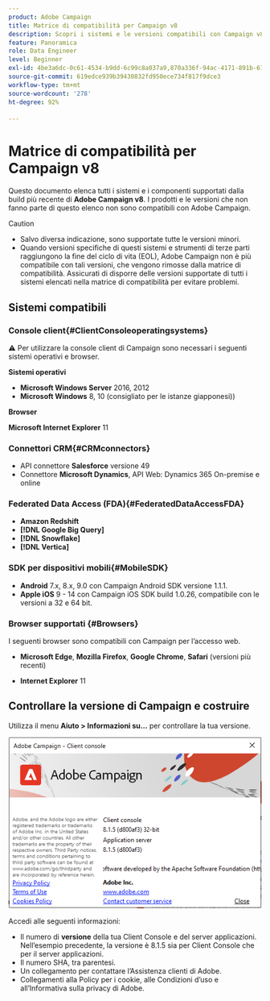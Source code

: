 ```yaml
---
product: Adobe Campaign
title: Matrice di compatibilità per Campaign v8
description: Scopri i sistemi e le versioni compatibili con Campaign v8
feature: Panoramica
role: Data Engineer
level: Beginner
exl-id: 4be3a6dc-0c61-4534-b9dd-6c99c8a037a9,870a336f-94ac-4171-891b-67614feef6ef,bebdd930-c7f6-4629-a489-3c704b33f058,d493e613-eb61-43b1-9c6d-1bd881af0734
source-git-commit: 619edce939b39430832fd950ece734f817f9dce3
workflow-type: tm+mt
source-wordcount: '278'
ht-degree: 92%

---
```


# Matrice di compatibilità per Campaign v8

Questo documento elenca tutti i sistemi e i componenti supportati dalla build più recente di **Adobe Campaign v8**. I prodotti e le versioni che non fanno parte di questo elenco non sono compatibili con Adobe Campaign.

>[!CAUTION]
>
>* Salvo diversa indicazione, sono supportate tutte le versioni minori.
>* Quando versioni specifiche di questi sistemi e strumenti di terze parti raggiungono la fine del ciclo di vita (EOL), Adobe Campaign non è più compatibile con tali versioni, che vengono rimosse dalla matrice di compatibilità. Assicurati di disporre delle versioni supportate di tutti i sistemi elencati nella matrice di compatibilità per evitare problemi.


## Sistemi compatibili

### Console client{#ClientConsoleoperatingsystems}

:warning: Per utilizzare la console client di Campaign sono necessari i seguenti sistemi operativi e browser.

**Sistemi operativi**

* **Microsoft Windows Server** 2016, 2012
* **Microsoft Windows** 8, 10 (consigliato per le istanze giapponesi))

**Browser**

**Microsoft Internet Explorer** 11

### Connettori CRM{#CRMconnectors}

* API connettore **Salesforce** versione 49
* Connettore **Microsoft Dynamics**, API Web: Dynamics 365 On-premise e online

### Federated Data Access (FDA){#FederatedDataAccessFDA}

* **Amazon Redshift**
* **[!DNL Google Big Query]**
* **[!DNL Snowflake]**
* **[!DNL Vertica]**

### SDK per dispositivi mobili{#MobileSDK}

* **Android** 7.x, 8.x, 9.0 con Campaign Android SDK versione 1.1.1.
* **Apple iOS** 9 - 14 con Campaign iOS SDK build 1.0.26, compatibile con le versioni a 32 e 64 bit.

### Browser supportati {#Browsers}

I seguenti browser sono compatibili con Campaign per l’accesso web.

* **Microsoft Edge**, **Mozilla Firefox**, **Google Chrome**, **Safari** (versioni più recenti)

* **Internet Explorer** 11

## Controllare la versione di Campaign e costruire

Utilizza il menu **Aiuto > Informazioni su...** per controllare la tua versione.

![](assets/ac-version.png)

Accedi alle seguenti informazioni:

* Il numero di **versione** della tua Client Console e del server applicazioni. Nell’esempio precedente, la versione è 8.1.5 sia per Client Console che per il server applicazioni.
* Il numero SHA, tra parentesi.
* Un collegamento per contattare l’Assistenza clienti di Adobe.
* Collegamenti alla Policy per i cookie, alle Condizioni d’uso e all’Informativa sulla privacy di Adobe.
